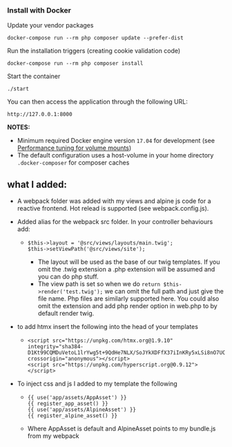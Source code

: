 ### Install with Docker

Update your vendor packages

    docker-compose run --rm php composer update --prefer-dist

Run the installation triggers (creating cookie validation code)

    docker-compose run --rm php composer install

Start the container

    ./start

You can then access the application through the following URL:

    http://127.0.0.1:8000

**NOTES:**

- Minimum required Docker engine version `17.04` for development (see [Performance tuning for volume mounts](https://docs.docker.com/docker-for-mac/osxfs-caching/))
- The default configuration uses a host-volume in your home directory `.docker-composer` for composer caches

## what I added:

- A webpack folder was added with my views and alpine js code for a reactive frontend. Hot relead is supported (see webpack.config.js).
- Added alias for the webpack src folder. In your controller behaviours add:

  - ```
    $this->layout = '@src/views/layouts/main.twig';
    $this->setViewPath('@src/views/site');
    ```

    - The layout will be used as the base of our twig templates. If you omit the .twig extension a .php extension will be assumed and you can do php stuff.
    - The view path is set so when we do `return $this->render('test.twig');` we can omit the full path and just give the file name. Php files are similarly supported here. You could also omit the extension and add php render option in web.php to by default render twig.

- to add htmx insert the following into the head of your templates
  - ```
    <script src="https://unpkg.com/htmx.org@1.9.10" integrity="sha384-D1Kt99CQMDuVetoL1lrYwg5t+9QdHe7NLX/SoJYkXDFfX37iInKRy5xLSi8nO7UC" crossorigin="anonymous"></script>
    <script src="https://unpkg.com/hyperscript.org@0.9.12"></script>
    ```
- To inject css and js I added to my template the following
  - ```
    {{ use('app/assets/AppAsset') }}
    {{ register_app_asset() }}
    {{ use('app/assets/AlpineAsset') }}
    {{ register_alpine_asset() }}
    ```
  - Where AppAsset is default and AlpineAsset points to my bundle.js from my webpack
